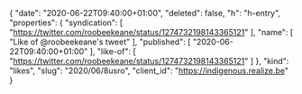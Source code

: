 {
  "date": "2020-06-22T09:40:00+01:00",
  "deleted": false,
  "h": "h-entry",
  "properties": {
    "syndication": [
      "https://twitter.com/roobeekeane/status/1274732198143365121"
    ],
    "name": [
      "Like of @roobeekeane's tweet"
    ],
    "published": [
      "2020-06-22T09:40:00+01:00"
    ],
    "like-of": [
      "https://twitter.com/roobeekeane/status/1274732198143365121"
    ]
  },
  "kind": "likes",
  "slug": "2020/06/8usro",
  "client_id": "https://indigenous.realize.be"
}
